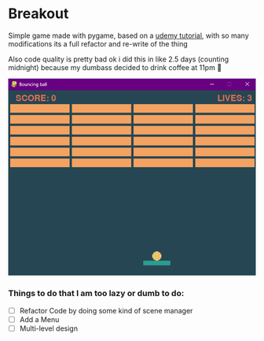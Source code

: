 # Breakout

Simple game made with pygame, based on a [udemy tutorial](https://www.udemy.com/course/pygame-breakout), with so many modifications its a full refactor and re-write of the thing

Also code quality is pretty bad ok i did this in like 2.5 days (counting midnight) because my dumbass decided to drink coffee at 11pm 🫠

![alt text](./screenshots/gameplay.png "Gameplay, kinda")

### Things to do that I am too lazy or dumb to do:
- [ ] Refactor Code by doing some kind of scene manager
- [ ] Add a Menu
- [ ] Multi-level design
